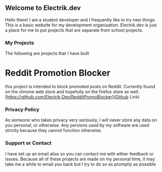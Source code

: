 ## Welcome to Electrik.dev
Hello there! I am a student developer and I frequently like to try new things. This is a basic website for my development organization. 
Electrik.dev is just a place for me to put projects that are separate from school projects.

### My Projects
The following are projects that I have built

# Reddit Promotion Blocker
this project is intended to block promoted posts on Reddit. Currently found on the chrome web store and hopefully on the firefox store as well.
[https://github.com/Electrik-Dev/RedditPromoBlocker](Github Link)

### Privacy Policy
As someone who takes privacy very seriously, I will never store any data on you personal, or otherwise. Any persions used by my software are used strictly because they cannot function otherwise.

### Support or Contact

I have set up an email alias so you can contact me with either feedback or issues. Because all of these projects are made on my personal time, it may take me a while to email you back but I try to do so as promptly as possible